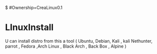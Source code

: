 $ #Ownership=CreaLinux0.1
# LInuxInstall
U can install distro from this a tool ( Ubuntu, Debian, Kali , kali Nethunter, parrot , Fedora ,Arch Linux , Black Arch , Back Box , Alpine )
